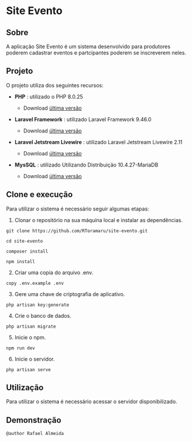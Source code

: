 # Site Evento

## Sobre

A aplicação Site Evento é um sistema desenvolvido para produtores poderem cadastrar eventos e partcipantes poderem se inscreverem neles.


## Projeto

O projeto utiliza dos seguintes recursos:

    
*  **PHP** : utilizado o PHP 8.0.25
     
    * Download [última versão](https://www.php.net/downloads.php)


*  **Laravel Framework** : utilizado Laravel Framework 9.46.0
     
    * Download [última versão](https://laravel.com/docs/9.x/installation)
    
*  **Laravel Jetstream Livewire** : utilizado Laravel Jetstream Livewire 2.11
     
    * Download [última versão](https://jetstream.laravel.com/2.x/installation.html#installing-jetstream)
    
    
*  **MysSQL** : utilizado Utilizando Distribuição 10.4.27-MariaDB
     
    * Download [última versão](https://dev.mysql.com/downloads/installer/)
    
    

## Clone e execução

Para utilizar o sistema é necessário seguir algumas etapas:

  1. Clonar o repositório na sua máquina local  e instalar as dependências.


```
git clone https://github.com/RToramaru/site-evento.git

cd site-evento

composer install

npm install

```
  
   2. Criar uma copia do arquivo .env.
    

```
copy .env.example .env

```

   3. Gere uma chave de criptografia de aplicativo.
    

```
php artisan key:generate

```

   4. Crie o banco de dados.
    
```
php artisan migrate

```

   5. Inicie o npm.
    
```
npm run dev

```  

   6. Inicie o servidor.
    
```
php artisan serve 

```  


  
## Utilização

Para utilizar o sistema é necessário acessar o servidor disponibilizado.


## Demonstração


``@author Rafael Almeida``
